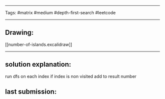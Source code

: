 

----

Tags: #matrix #medium #depth-first-search #leetcode

----

## Drawing:
[[number-of-islands.excalidraw]]

----


## solution explanation:
run dfs on each index if index is non visited add to result number

## last submission:
```javascript

```



